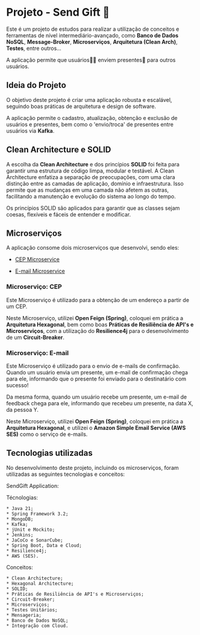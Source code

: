 # Projeto - Send Gift 🎁

Este é um projeto de estudos para realizar a utilização de conceitos e ferramentas de nível intermediário-avançado, como **Banco de Dados NoSQL**, **Message-Broker**, **Microserviços**, **Arquitetura (Clean Arch)**, **Testes**, entre outros...

A aplicação permite que usuários👨‍🦱 enviem presentes🎁 para outros usuários.

## Ideia do Projeto

O objetivo deste projeto é criar uma aplicação robusta e escalável, seguindo boas práticas de arquitetura e design de software.

A aplicação permite o cadastro, atualização, obtenção e exclusão de usuários e presentes, bem como o 'envio/troca' de presentes entre usuários via **Kafka**.

## Clean Architecture e SOLID

A escolha da **Clean Architecture** e dos princípios **SOLID** foi feita para garantir uma estrutura de código limpa, modular e  testável. A Clean Architecture enfatiza a separação de preocupações, com uma clara distinção entre as camadas de aplicação, domínio e infraestrutura. Isso permite que as mudanças em uma camada não afetem as outras, facilitando a manutenção e evolução do sistema ao longo do tempo.

Os princípios SOLID são aplicados para garantir que as classes sejam coesas, flexíveis e fáceis de entender e modificar.

## Microserviços

A aplicação consome dois microserviços que desenvolvi, sendo eles:

* [CEP Microservice](https://github.com/bragabriel/microservice-cep)

* [E-mail Microservice](https://github.com/bragabriel/microservice-email)

### Microserviço: CEP

Este Microserviço é utilizado para a obtenção de um endereço a partir de um CEP.

Neste Microserviço, utilizei **Open Feign (Spring)**, coloquei em prática a **Arquitetura Hexagonal**, bem como boas **Práticas de Resiliência de API's e Microserviços**, com a utilização do **Resilience4j** para o desenvolvimento de um **Circuit-Breaker**.

### Microserviço: E-mail

Este Microserviço é utilizado para o envio de e-mails de confirmação.
Quando um usuário envia um presente, um e-mail de confirmação chega para ele, informando que o presente foi enviado para o destinatário com sucesso!

Da mesma forma, quando um usuário recebe um presente, um e-mail de feedback chega para ele, informando que recebeu um presente, na data X, da pessoa Y.

Neste Microserviço, utilizei **Open Feign (Spring)**, coloquei em prática a **Arquitetura Hexagonal**, e utilizei o **Amazon Simple Email Service (AWS SES)** como o serviço de e-mails.

## Tecnologias utilizadas

No desenvolvimento deste projeto, incluindo os microserviços, foram utilizadas as seguintes tecnologias e conceitos:

SendGift Application:

Técnologias:

    * Java 21;
    * Spring Framework 3.2;
    * MongoDB;
    * Kafka;
    * jUnit e Mockito;
    * Jenkins;
    * JaCoCo e SonarCube;
    * Spring Boot, Data e Cloud;
    * Resilience4j;
    * AWS (SES).

Conceitos:

    * Clean Architecture;
    * Hexagonal Architecture;
    * SOLID;
    * Práticas de Resiliência de API's e Microserviços;
    * Circuit-Breaker;
    * Microserviços;
    * Testes Unitários;
    * Mensageria;
    * Banco de Dados NoSQL;
    * Integração com Cloud.
